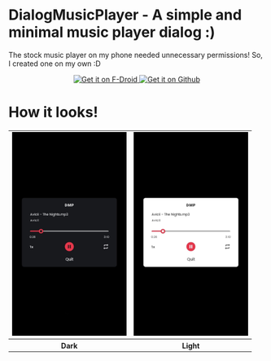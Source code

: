 # DialogMusicPlayer - A simple and minimal music player dialog :) 
The stock music player on my phone needed unnecessary permissions! So, I created one on my own :D

<p align="center">
  
<a href='https://f-droid.org/packages/phone.vishnu.dialogmusicplayer'>
	<img alt='Get it on F-Droid' src='https://fdroid.gitlab.io/artwork/badge/get-it-on.svg' height="100px" />
</a>	
  
<a href="https://github.com/VishnuSanal/DialogMusicPlayer/releases/">
	<img alt="Get it on Github" src="https://raw.githubusercontent.com/VishnuSanal/Quotes/master/Screenshots/get-it-on-github.svg" height="100px">
</a>
  
</p>

# How it looks!

<table>
	<tr>
		<td> <img src="https://github.com/VishnuSanal/DialogMusicPlayer/blob/master/fastlane/metadata/android/en-US/images/phoneScreenshots/1.jpg" alt="Dark" height="400px"/> </td>
		<td> <img src="https://github.com/VishnuSanal/DialogMusicPlayer/blob/master/fastlane/metadata/android/en-US/images/phoneScreenshots/2.jpg" alt="Light" height="400px"/> </td>
	</tr>
	<tr>
		<th> Dark </th>
		<th> Light </th>
	</tr>
</table>
